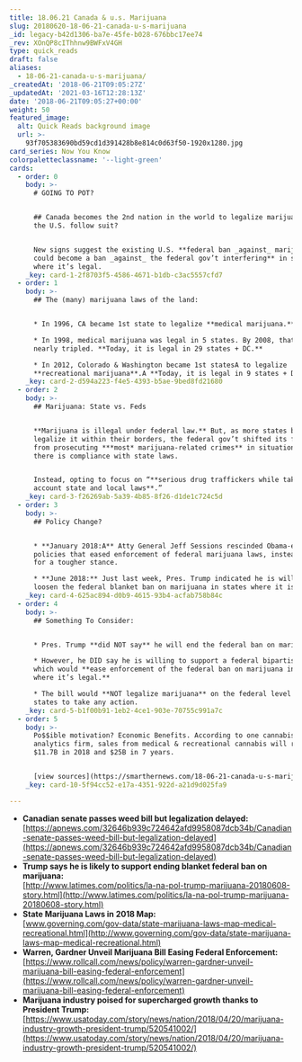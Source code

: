 ```yaml
---
title: 18.06.21 Canada & u.s. Marijuana
slug: 20180620-18-06-21-canada-u-s-marijuana
_id: legacy-b42d1306-ba7e-45fe-b028-676bbc17ee74
_rev: XOnQP8cIThhnw9BWFxV4GH
type: quick_reads
draft: false
aliases:
  - 18-06-21-canada-u-s-marijuana/
_createdAt: '2018-06-21T09:05:27Z'
_updatedAt: '2021-03-16T12:28:13Z'
date: '2018-06-21T09:05:27+00:00'
weight: 50
featured_image:
  alt: Quick Reads background image
  url: >-
    93f705383690bd59cd1d391428b8e814c0d63f50-1920x1280.jpg
card_series: Now You Know
colorpaletteclassname: '--light-green'
cards:
  - order: 0
    body: >-
      # GOING TO POT?


      ## Canada becomes the 2nd nation in the world to legalize marijuana – will
      the U.S. follow suit?


      New signs suggest the existing U.S. **federal ban _against_ marijuana
      could become a ban _against_ the federal gov’t interfering** in states
      where it’s legal.
    _key: card-1-2f8703f5-4586-4671-b1db-c3ac5557cfd7
  - order: 1
    body: >-
      ## The (many) marijuana laws of the land:


      * In 1996, CA became 1st state to legalize **medical marijuana.**

      * In 1998, medical marijuana was legal in 5 states. By 2008, that number
      nearly tripled. **Today, it is legal in 29 states + DC.**

      * In 2012, Colorado & Washington became 1st statesA to legalize
      **recreational marijuana**.A **Today, it is legal in 9 states + DC.**
    _key: card-2-d594a223-f4e5-4393-b5ae-9bed8fd21680
  - order: 2
    body: >-
      ## Marijuana: State vs. Feds


      **Marijuana is illegal under federal law.** But, as more states began to
      legalize it within their borders, the federal gov’t shifted its focus away
      from prosecuting ***most* marijuana-related crimes** in situations where
      there is compliance with state laws.


      Instead, opting to focus on “**serious drug traffickers while taking into
      account state and local laws**.”
    _key: card-3-f26269ab-5a39-4b85-8f26-d1de1c724c5d
  - order: 3
    body: >-
      ## Policy Change?


      * **January 2018:A** Atty General Jeff Sessions rescinded Obama-era
      policies that eased enforcement of federal marijuana laws, instead opting
      for a tougher stance.

      * **June 2018:** Just last week, Pres. Trump indicated he is willing to
      loosen the federal blanket ban on marijuana in states where it is legal.
    _key: card-4-625ac894-d0b9-4615-93b4-acfab758b84c
  - order: 4
    body: >-
      ## Something To Consider:


      * Pres. Trump **did NOT say** he will end the federal ban on marijuana.

      * However, he DID say he is willing to support a federal bipartisan bill,
      which would **ease enforcement of the federal ban on marijuana in states
      where it’s legal.**

      * The bill would **NOT legalize marijuana** on the federal level or force
      states to take any action.
    _key: card-5-b1f00b91-1eb2-4ce1-903e-70755c991a7c
  - order: 5
    body: >-
      Po$$ible motivation? Economic Benefits. According to one cannabis
      analytics firm, sales from medical & recreational cannabis will reach
      $11.7B in 2018 and $25B in 7 years.


      [view sources](https://smarthernews.com/18-06-21-canada-u-s-marijuana/)
    _key: card-10-5f94cc52-e17a-4351-922d-a21d9d025fa9

---
```

* **Canadian senate passes weed bill but legalization delayed:**  
[https://apnews.com/32646b939c724642afd9958087dcb34b/Canadian-senate-passes-weed-bill-but-legalization-delayed](https://apnews.com/32646b939c724642afd9958087dcb34b/Canadian-senate-passes-weed-bill-but-legalization-delayed)
* **Trump says he is likely to support ending blanket federal ban on marijuana:**  
[http://www.latimes.com/politics/la-na-pol-trump-marijuana-20180608-story.html](http://www.latimes.com/politics/la-na-pol-trump-marijuana-20180608-story.html)
* **State Marijuana Laws in 2018 Map:**  
[www.governing.com/gov-data/state-marijuana-laws-map-medical-recreational.html](http://www.governing.com/gov-data/state-marijuana-laws-map-medical-recreational.html)
* **Warren, Gardner Unveil Marijuana Bill Easing Federal Enforcement:**  
[https://www.rollcall.com/news/policy/warren-gardner-unveil-marijuana-bill-easing-federal-enforcement](https://www.rollcall.com/news/policy/warren-gardner-unveil-marijuana-bill-easing-federal-enforcement)
* **Marijuana industry poised for supercharged growth thanks to President Trump:** [https://www.usatoday.com/story/news/nation/2018/04/20/marijuana-industry-growth-president-trump/520541002/](https://www.usatoday.com/story/news/nation/2018/04/20/marijuana-industry-growth-president-trump/520541002/)